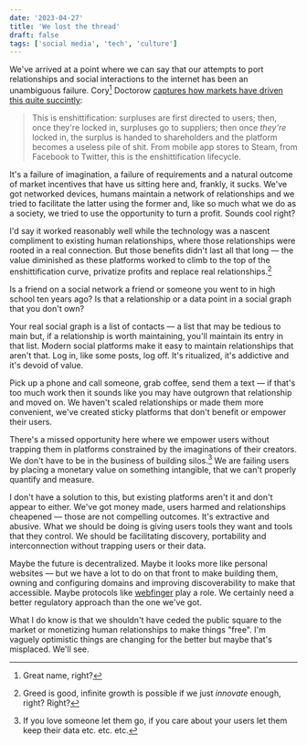 ```yaml
---
date: '2023-04-27'
title: 'We lost the thread'
draft: false
tags: ['social media', 'tech', 'culture']
---
```


We've arrived at a point where we can say that our attempts to port relationships and social interactions to the internet has been an unambiguous failure.<!-- excerpt --> Cory[^1] Doctorow [captures how markets have driven this quite succintly](https://pluralistic.net/2023/01/21/potemkin-ai/#hey-guys):

> This is enshittification: surpluses are first directed to users; then, once they're locked in, surpluses go to suppliers; then once _they're_ locked in, the surplus is handed to shareholders and the platform becomes a useless pile of shit. From mobile app stores to Steam, from Facebook to Twitter, this is the enshittification lifecycle.

It's a failure of imagination, a failure of requirements and a natural outcome of market incentives that have us sitting here and, frankly, it sucks. We've got networked devices, humans maintain a network of relationships and we tried to facilitate the latter using the former and, like so much what we do as a society, we tried to use the opportunity to turn a profit. Sounds cool right?

I'd say it worked reasonably well while the technology was a nascent compliment to existing human relationships, where those relationships were rooted in a real connection. But those benefits didn't last all that long — the value diminished as these platforms worked to climb to the top of the enshittification curve, privatize profits and replace real relationships.[^2]

Is a friend on a social network a friend or someone you went to in high school ten years ago? Is that a relationship or a data point in a social graph that you don't own?

Your real social graph is a list of contacts — a list that may be tedious to main but, if a relationship is worth maintaining, you'll maintain its entry in that list. Modern social platforms make it easy to maintain relationships that aren't that. Log in, like some posts, log off. It's ritualized, it's addictive and it's devoid of value.

Pick up a phone and call someone, grab coffee, send them a text — if that's too much work then it sounds like you may have outgrown that relationship and moved on. We haven't scaled relationships or made them more convenient, we've created sticky platforms that don't benefit or empower their users.

There's a missed opportunity here where we empower users without trapping them in platforms constrained by the imaginations of their creators. We don't have to be in the business of building silos.[^3] We are failing users by placing a monetary value on something intangible, that we can't properly quantify and measure.

I don't have a solution to this, but existing platforms aren't it and don't appear to either. We've got money made, users harmed and relationships cheapened — those are not compelling outcomes. It's extractive and abusive. What we should be doing is giving users tools they want and tools that they control. We should be facilitating discovery, portability and interconnection without trapping users or their data.

Maybe the future is decentralized. Maybe it looks more like personal websites — but we have a lot to do on that front to make building them, owning and configuring domains and improving discoverability to make that accessible. Maybe protocols like [webfinger](https://webfinger.net) play a role. We certainly need a better regulatory approach than the one we've got.

What I do know is that we shouldn't have ceded the public square to the market or  monetizing human relationships to make things "free". I'm vaguely optimistic things are changing for the better but maybe that's misplaced. We'll see.

[^1]: Great name, right?
[^2]: Greed is good, infinite growth is possible if we just _innovate_ enough, right? Right?
[^3]: If you love someone let them go, if you care about your users let them keep their data etc. etc. etc.
